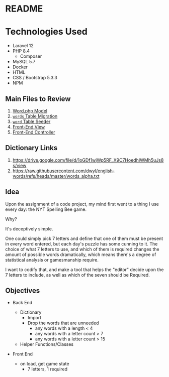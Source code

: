 # README

# Technologies Used

- Laravel 12
- PHP 8.4
    - Composer
- MySQL 5.7
- Docker
- HTML
- CSS / Bootstrap 5.3.3
- NPM


## Main Files to Review

1. [Word.php Model](app/Models/Word.php)
2. [`words` Table Migration](database/migrations/2025_03_23_201359_create_words_table.php)
3. [`word` Table Seeder](database/seeders/WordSeeder.php)
3. [Front-End View](resources/views/find-words.blade.php)
4. [Front-End Controller](app/Http/Controllers/WordController.php)

## Dictionary Links

1. https://drive.google.com/file/d/1oGDf1wjWp5RF_X9C7HoedhIWMh5uJs8s/view
2. https://raw.githubusercontent.com/dwyl/english-words/refs/heads/master/words_alpha.txt

## Idea

Upon the assignment of a code project, my mind first went to a thing I use every day: the NYT Spelling Bee game.

Why?

It's deceptively simple.

One could simply pick 7 letters and define that one of them must be present in every word entered, but each day's puzzle has some cunning to it. The choice of what 7 letters to use, and which of them is required changes the amount of possible words dramatically, which means there's a degree of statistical analysis or gamesmanship require.

I want to codify that, and make a tool that helps the "editor" decide upon the 7 letters to include, as well as which of the seven should be Required.

## Objectives

- Back End
    - Dictionary
        - Import
        - Drop the words that are unneeded
            - any words with a length < 4
            - any words with a letter count > 7
            - any words with a letter count > 15
    - Helper Functions/Classes

- Front End
    - on load, get game state
        - 7 letters, 1 required
